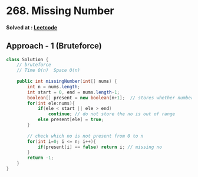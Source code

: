 # 268. Missing Number

#### Solved at : [Leetcode](https://leetcode.com/problems/missing-number/?envType=daily-question&envId=2024-02-20)

## Approach - 1 (Bruteforce)

```java
class Solution {
    // bruteforce
    // Time O(n)  Space O(n)
    
    public int missingNumber(int[] nums) {
        int n = nums.length;
        int start = 0, end = nums.length-1;
        boolean[] present = new boolean[n+1];  // stores whether number from 0 to n are present or not
        for(int ele:nums){
            if(ele < start || ele > end)
                continue; // do not store the no is out of range
            else present[ele] = true;
        }
       
        // check which no is not present from 0 to n
        for(int i=0; i <= n; i++){
            if(present[i] == false) return i; // missing no
        }
        return -1;
    }
}
```

